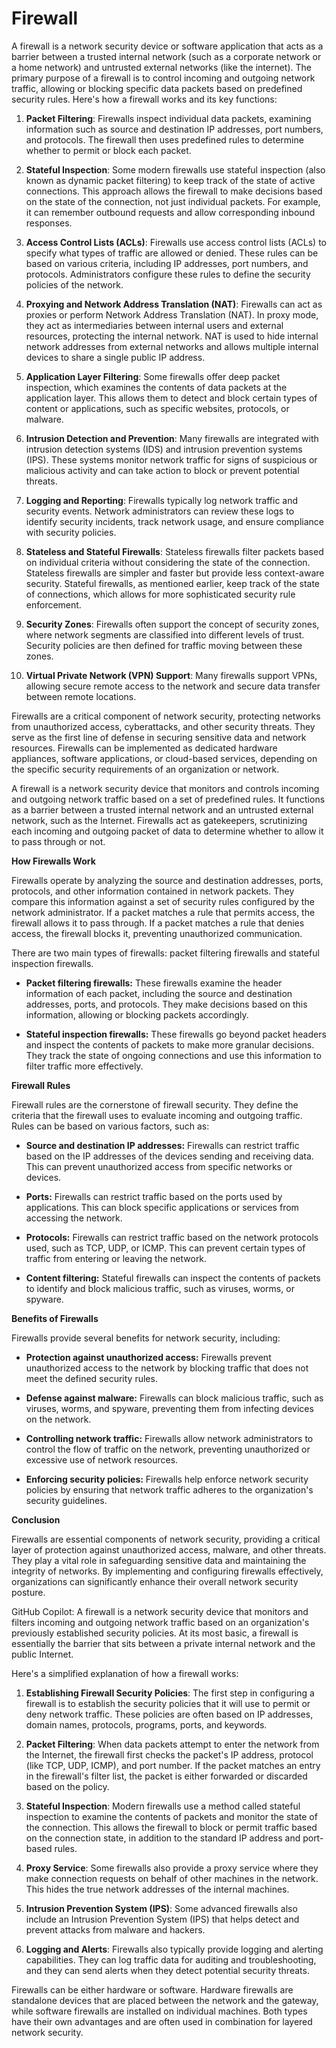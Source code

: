 # Firewall

A firewall is a network security device or software application that acts as a barrier between a trusted internal network (such as a corporate network or a home network) and untrusted external networks (like the internet). The primary purpose of a firewall is to control incoming and outgoing network traffic, allowing or blocking specific data packets based on predefined security rules. Here's how a firewall works and its key functions:

1. **Packet Filtering**: Firewalls inspect individual data packets, examining information such as source and destination IP addresses, port numbers, and protocols. The firewall then uses predefined rules to determine whether to permit or block each packet.

2. **Stateful Inspection**: Some modern firewalls use stateful inspection (also known as dynamic packet filtering) to keep track of the state of active connections. This approach allows the firewall to make decisions based on the state of the connection, not just individual packets. For example, it can remember outbound requests and allow corresponding inbound responses.

3. **Access Control Lists (ACLs)**: Firewalls use access control lists (ACLs) to specify what types of traffic are allowed or denied. These rules can be based on various criteria, including IP addresses, port numbers, and protocols. Administrators configure these rules to define the security policies of the network.

4. **Proxying and Network Address Translation (NAT)**: Firewalls can act as proxies or perform Network Address Translation (NAT). In proxy mode, they act as intermediaries between internal users and external resources, protecting the internal network. NAT is used to hide internal network addresses from external networks and allows multiple internal devices to share a single public IP address.

5. **Application Layer Filtering**: Some firewalls offer deep packet inspection, which examines the contents of data packets at the application layer. This allows them to detect and block certain types of content or applications, such as specific websites, protocols, or malware.

6. **Intrusion Detection and Prevention**: Many firewalls are integrated with intrusion detection systems (IDS) and intrusion prevention systems (IPS). These systems monitor network traffic for signs of suspicious or malicious activity and can take action to block or prevent potential threats.

7. **Logging and Reporting**: Firewalls typically log network traffic and security events. Network administrators can review these logs to identify security incidents, track network usage, and ensure compliance with security policies.

8. **Stateless and Stateful Firewalls**: Stateless firewalls filter packets based on individual criteria without considering the state of the connection. Stateless firewalls are simpler and faster but provide less context-aware security. Stateful firewalls, as mentioned earlier, keep track of the state of connections, which allows for more sophisticated security rule enforcement.

9. **Security Zones**: Firewalls often support the concept of security zones, where network segments are classified into different levels of trust. Security policies are then defined for traffic moving between these zones.

10. **Virtual Private Network (VPN) Support**: Many firewalls support VPNs, allowing secure remote access to the network and secure data transfer between remote locations.

Firewalls are a critical component of network security, protecting networks from unauthorized access, cyberattacks, and other security threats. They serve as the first line of defense in securing sensitive data and network resources. Firewalls can be implemented as dedicated hardware appliances, software applications, or cloud-based services, depending on the specific security requirements of an organization or network.

A firewall is a network security device that monitors and controls incoming and outgoing network traffic based on a set of predefined rules. It functions as a barrier between a trusted internal network and an untrusted external network, such as the Internet. Firewalls act as gatekeepers, scrutinizing each incoming and outgoing packet of data to determine whether to allow it to pass through or not.

**How Firewalls Work**

Firewalls operate by analyzing the source and destination addresses, ports, protocols, and other information contained in network packets. They compare this information against a set of security rules configured by the network administrator. If a packet matches a rule that permits access, the firewall allows it to pass through. If a packet matches a rule that denies access, the firewall blocks it, preventing unauthorized communication.

There are two main types of firewalls: packet filtering firewalls and stateful inspection firewalls.

* **Packet filtering firewalls:** These firewalls examine the header information of each packet, including the source and destination addresses, ports, and protocols. They make decisions based on this information, allowing or blocking packets accordingly.

* **Stateful inspection firewalls:** These firewalls go beyond packet headers and inspect the contents of packets to make more granular decisions. They track the state of ongoing connections and use this information to filter traffic more effectively.

**Firewall Rules**

Firewall rules are the cornerstone of firewall security. They define the criteria that the firewall uses to evaluate incoming and outgoing traffic. Rules can be based on various factors, such as:

* **Source and destination IP addresses:** Firewalls can restrict traffic based on the IP addresses of the devices sending and receiving data. This can prevent unauthorized access from specific networks or devices.

* **Ports:** Firewalls can restrict traffic based on the ports used by applications. This can block specific applications or services from accessing the network.

* **Protocols:** Firewalls can restrict traffic based on the network protocols used, such as TCP, UDP, or ICMP. This can prevent certain types of traffic from entering or leaving the network.

* **Content filtering:** Stateful firewalls can inspect the contents of packets to identify and block malicious traffic, such as viruses, worms, or spyware.

**Benefits of Firewalls**

Firewalls provide several benefits for network security, including:

* **Protection against unauthorized access:** Firewalls prevent unauthorized access to the network by blocking traffic that does not meet the defined security rules.

* **Defense against malware:** Firewalls can block malicious traffic, such as viruses, worms, and spyware, preventing them from infecting devices on the network.

* **Controlling network traffic:** Firewalls allow network administrators to control the flow of traffic on the network, preventing unauthorized or excessive use of network resources.

* **Enforcing security policies:** Firewalls help enforce network security policies by ensuring that network traffic adheres to the organization's security guidelines.

**Conclusion**

Firewalls are essential components of network security, providing a critical layer of protection against unauthorized access, malware, and other threats. They play a vital role in safeguarding sensitive data and maintaining the integrity of networks. By implementing and configuring firewalls effectively, organizations can significantly enhance their overall network security posture.

GitHub Copilot: A firewall is a network security device that monitors and filters incoming and outgoing network traffic based on an organization's previously established security policies. At its most basic, a firewall is essentially the barrier that sits between a private internal network and the public Internet.

Here's a simplified explanation of how a firewall works:

1. **Establishing Firewall Security Policies**: The first step in configuring a firewall is to establish the security policies that it will use to permit or deny network traffic. These policies are often based on IP addresses, domain names, protocols, programs, ports, and keywords.

2. **Packet Filtering**: When data packets attempt to enter the network from the Internet, the firewall first checks the packet's IP address, protocol (like TCP, UDP, ICMP), and port number. If the packet matches an entry in the firewall's filter list, the packet is either forwarded or discarded based on the policy.

3. **Stateful Inspection**: Modern firewalls use a method called stateful inspection to examine the contents of packets and monitor the state of the connection. This allows the firewall to block or permit traffic based on the connection state, in addition to the standard IP address and port-based rules.

4. **Proxy Service**: Some firewalls also provide a proxy service where they make connection requests on behalf of other machines in the network. This hides the true network addresses of the internal machines.

5. **Intrusion Prevention System (IPS)**: Some advanced firewalls also include an Intrusion Prevention System (IPS) that helps detect and prevent attacks from malware and hackers.

6. **Logging and Alerts**: Firewalls also typically provide logging and alerting capabilities. They can log traffic data for auditing and troubleshooting, and they can send alerts when they detect potential security threats.

Firewalls can be either hardware or software. Hardware firewalls are standalone devices that are placed between the network and the gateway, while software firewalls are installed on individual machines. Both types have their own advantages and are often used in combination for layered network security.